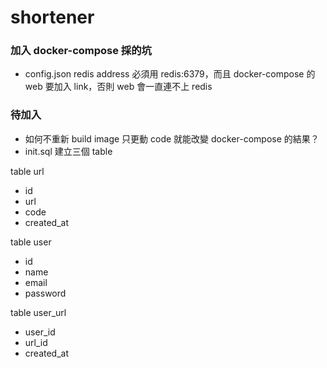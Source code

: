 # shortener

### 加入 docker-compose 採的坑

- config.json redis address 必須用 redis:6379，而且 docker-compose 的 web 要加入 link，否則 web 會一直連不上 redis

### 待加入

- 如何不重新 build image 只更動 code 就能改變 docker-compose 的結果？
- init.sql 建立三個 table

table url

- id
- url
- code
- created_at

table user

- id
- name
- email
- password

table user_url

- user_id
- url_id
- created_at
